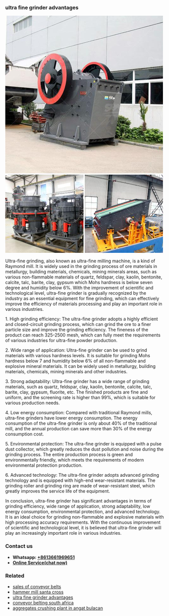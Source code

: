 <h3>ultra fine grinder advantages</h3><img src='1708663768.jpg' alt=''><p>Ultra-fine grinding, also known as ultra-fine milling machine, is a kind of Raymond mill. It is widely used in the grinding process of ore materials in metallurgy, building materials, chemicals, mining minerals areas, such as various non-flammable materials of quartz, feldspar, clay, kaolin, bentonite, calcite, talc, barite, clay, gypsum which Mohs hardness is below seven degree and humidity below 6%. With the improvement of scientific and technological level, ultra-fine grinder is gradually recognized by the industry as an essential equipment for fine grinding, which can effectively improve the efficiency of materials processing and play an important role in various industries.</p><p>1. High grinding efficiency: The ultra-fine grinder adopts a highly efficient and closed-circuit grinding process, which can grind the ore to a finer particle size and improve the grinding efficiency. The fineness of the product can reach 325-2500 mesh, which can fully meet the requirements of various industries for ultra-fine powder production.</p><p>2. Wide range of application: Ultra-fine grinder can be used to grind materials with various hardness levels. It is suitable for grinding Mohs hardness below 7 and humidity below 6% of all non-flammable and explosive mineral materials. It can be widely used in metallurgy, building materials, chemicals, mining minerals and other industries.</p><p>3. Strong adaptability: Ultra-fine grinder has a wide range of grinding materials, such as quartz, feldspar, clay, kaolin, bentonite, calcite, talc, barite, clay, gypsum, fluorite, etc. The finished products are fine and uniform, and the screening rate is higher than 99%, which is suitable for various production needs.</p><p>4. Low energy consumption: Compared with traditional Raymond mills, ultra-fine grinders have lower energy consumption. The energy consumption of the ultra-fine grinder is only about 40% of the traditional mill, and the annual production can save more than 30% of the energy consumption cost.</p><p>5. Environmental protection: The ultra-fine grinder is equipped with a pulse dust collector, which greatly reduces the dust pollution and noise during the grinding process. The entire production process is green and environmentally friendly, which meets the requirements of modern environmental protection production.</p><p>6. Advanced technology: The ultra-fine grinder adopts advanced grinding technology and is equipped with high-end wear-resistant materials. The grinding roller and grinding ring are made of wear-resistant steel, which greatly improves the service life of the equipment.</p><p>In conclusion, ultra-fine grinder has significant advantages in terms of grinding efficiency, wide range of application, strong adaptability, low energy consumption, environmental protection, and advanced technology. It is an ideal choice for grinding non-flammable and explosive materials with high processing accuracy requirements. With the continuous improvement of scientific and technological level, it is believed that ultra-fine grinder will play an increasingly important role in various industries.</p><h3>Contact us</h3><ul><li><strong>Whatsapp:&nbsp;<a href="https://wa.me/8613661969651">+8613661969651</a></strong></li><li><a href="https://swt.shibang-china.com/?git&amp;zhl&amp;ultra fine grinder advantages"><strong>Online Service(chat now)</strong></a></li></ul><h3>Related</h3><ul><li><a href='sales of conveyor belts.md'>sales of conveyor belts</a></li><li><a href='hammer mill santa cross.md'>hammer mill santa cross</a></li><li><a href='ultra fine grinder advantages.md'>ultra fine grinder advantages</a></li><li><a href='conveyor belting south africa.md'>conveyor belting south africa</a></li><li><a href='aggregates crushing plant in angat bulacan.md'>aggregates crushing plant in angat bulacan</a></li></ul>